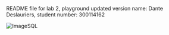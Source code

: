 README file for lab 2, playground updated version
name: Dante Deslauriers,
student number: 300114162

![ImageSQL](https://github.com/ddesl069/csi2532_playground/blob/Lab02/sql.PNG?raw=true)
